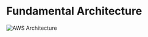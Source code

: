 # Fundamental Architecture

![AWS Architecture](https://user-images.githubusercontent.com/59453427/210638313-4b7e28cd-74c1-4587-8b20-992166d4557b.png)
